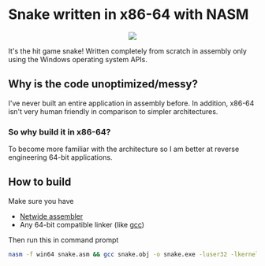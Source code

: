# Snake written in x86-64 with NASM

<p align="center">
  <img src="https://github.com/user-attachments/assets/1e847582-f417-430d-b8bd-3dc17b13bbde" />
</p>

It's the hit game snake! Written completely from scratch in assembly only using the Windows operating system APIs.

## Why is the code unoptimized/messy?

I've never built an entire application in assembly before. In addition, x86-64 isn't very human friendly in comparison to simpler architectures.

### So why build it in x86-64?

To become more familiar with the architecture so I am better at reverse engineering 64-bit applications.

## How to build

Make sure you have
- [Netwide assembler](https://nasm.us/)
- Any 64-bit compatible linker (like [gcc](https://gcc.gnu.org/))

Then run this in command prompt
```sh
nasm -f win64 snake.asm && gcc snake.obj -o snake.exe -luser32 -lkernel32 -lgdi32 -Wl,-subsystem,windows && snake.exe
```
